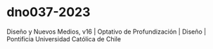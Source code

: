 # dno037-2023
Diseño y Nuevos Medios, v16 | Optativo de Profundización | Diseño | Pontificia Universidad Católica de Chile
